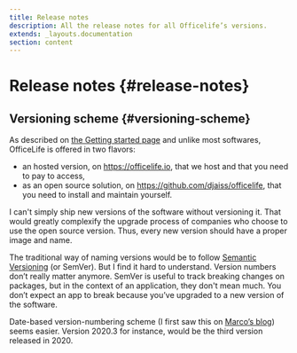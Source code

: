 ```yaml
---
title: Release notes
description: All the release notes for all Officelife’s versions.
extends: _layouts.documentation
section: content
---
```


# Release notes {#release-notes}

## Versioning scheme {#versioning-scheme}

As described on [the Getting started page](/docs/getting-started#pricing) and unlike most softwares, OfficeLife is offered in two flavors:

* an hosted version, on https://officelife.io, that we host and that you need to pay to access,
* as an open source solution, on https://github.com/djaiss/officelife, that you need to install and maintain yourself.

I can't simply ship new versions of the software without versioning it. That would greatly complexify the upgrade process of companies who choose to use the open source version. Thus, every new version should have a proper image and name.

The traditional way of naming versions would be to follow [Semantic Versioning](https://semver.org/) (or SemVer). But I find it hard to understand. Version numbers don’t really matter anymore. SemVer is useful to track breaking changes on packages, but in the context of an application, they don't mean much. You don’t expect an app to break because you’ve upgraded to a new version of the software.

Date-based version-numbering scheme (I first saw this on [Marco’s blog](https://marco.org/2019/04/27/overcast-clip-sharing)) seems easier. Version 2020.3 for instance, would be the third version released in 2020.
